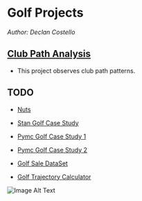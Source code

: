 #  **Golf Projects**

*Author: Declan Costello*

## **[Club Path Analysis](https://github.com/dec1costello/Golf/tree/main/Club_Path_Analysis)**

- This project observes club path patterns.


## **TODO**
- [Nuts](https://adamhaber.github.io/post/nuts/)

- [Stan Golf Case Study](https://mc-stan.org/users/documentation/case-studies/golf.html)

- [Pymc Golf Case Study 1](https://www.pymc.io/projects/examples/en/latest/case_studies/putting_workflow.html#id1)
- [Pymc Golf Case Study 2](https://www.pymc.io/projects/examples/en/latest/case_studies/putting_workflow.html)

- [Golf Sale DataSet](https://catalog.data.gov/dataset/louisville-metro-ky-parks-golf-sales-detail)

- [Golf Trajectory Calculator](http://baseball.physics.illinois.edu/trajectory-calculator-golf.html)

![Image Alt Text](https://github.com/dec1costello/Golf/assets/79241861/c0c4d275-2596-49ee-b515-b8794c7bead9)
